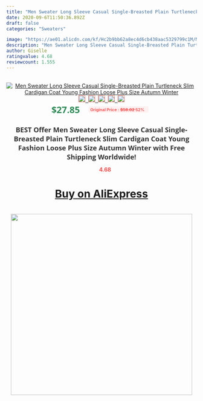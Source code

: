 ```yaml
---
title: "Men Sweater Long Sleeve Casual Single-Breasted Plain Turtleneck Slim Cardigan Coat Young Fashion Loose Plus Size Autumn Winter"
date: 2020-09-6T11:50:36.892Z
draft: false
categories: "Sweaters"

image: "https://ae01.alicdn.com/kf/Hc2b9bb62a8ec4d6cb438aac5329799c1M/Men-Sweater-Long-Sleeve-Casual-Single-Breasted-Plain-Turtleneck-Slim-Cardigan-Coat-Young-Fashion-Loose-Plus.jpg"
description: "Men Sweater Long Sleeve Casual Single-Breasted Plain Turtleneck Slim Cardigan Coat Young Fashion Loose Plus Size Autumn Winter"
author: Giselle
ratingvalue: 4.68
reviewcount: 1.555
---
```

<br>
<div style="text-align: center;">
<a href="https://s.click.aliexpress.com/e/_ATa0FF" target="_blank" rel="nofollow noopener noreferrer"><img alt="Men Sweater Long Sleeve Casual Single-Breasted Plain Turtleneck Slim Cardigan Coat Young Fashion Loose Plus Size Autumn Winter" class="magnifier-image" src="https://ae01.alicdn.com/kf/Hc2b9bb62a8ec4d6cb438aac5329799c1M/Men-Sweater-Long-Sleeve-Casual-Single-Breasted-Plain-Turtleneck-Slim-Cardigan-Coat-Young-Fashion-Loose-Plus.jpg_640x640.jpg">
<br>
<img style="border:1px solid salmon" src="https://ae01.alicdn.com/kf/Hc2b9bb62a8ec4d6cb438aac5329799c1M/Men-Sweater-Long-Sleeve-Casual-Single-Breasted-Plain-Turtleneck-Slim-Cardigan-Coat-Young-Fashion-Loose-Plus.jpg_120x120.jpg">&nbsp;&nbsp;<img style="border:1px solid salmon" src="https://ae01.alicdn.com/kf/H7d112d26b53e4f948de5372d60dc24c7w/Men-Sweater-Long-Sleeve-Casual-Single-Breasted-Plain-Turtleneck-Slim-Cardigan-Coat-Young-Fashion-Loose-Plus.jpg_120x120.jpg">&nbsp;&nbsp;<img style="border:1px solid salmon" src="https://ae01.alicdn.com/kf/H246bfd1baacd45a991886050fc13fa356/Men-Sweater-Long-Sleeve-Casual-Single-Breasted-Plain-Turtleneck-Slim-Cardigan-Coat-Young-Fashion-Loose-Plus.jpg_120x120.jpg">&nbsp;&nbsp;<img style="border:1px solid salmon" src="_120x120.jpg">&nbsp;&nbsp;<img style="border:1px solid salmon" src="https://ae01.alicdn.com/kf/Hbaf10aae5bad4dfd8b6d537f2b439b316/Men-Sweater-Long-Sleeve-Casual-Single-Breasted-Plain-Turtleneck-Slim-Cardigan-Coat-Young-Fashion-Loose-Plus.jpg_120x120.jpg"></a></div><br0>
<div style="text-align: center;"><span style="background-color: white; border: 0px; box-sizing: border-box; color: seagreen; display: inline-block; font-family: &quot;open sans&quot; , &quot;arial&quot; , &quot;helvetica&quot; , sans-serif , &quot;heiti&quot;; font-size: 24px; font-stretch: inherit; font-weight: 700; line-height: inherit; margin: 0px 10px 0px 0px; padding: 0px; vertical-align: middle;">$27.85 </span>
<span style="background: rgb(255 , 241 , 241); border-radius: 3px; border: 0px; box-sizing: border-box; color: #ff4747; display: inline-block; font-family: inherit; font-size: 12px; font-stretch: inherit; font-style: inherit; font-variant: inherit; font-weight: 600; line-height: inherit; margin: 0px; padding: 2px 5px; transform: scale(0.9); vertical-align: middle;">Original Price : <b style="text-decoration: line-through;">$58.02 </b> 52%&nbsp;&nbsp;</span></div>
<h1 style="color: #333333; display: inline-block; font-family: &quot;open sans&quot; , &quot;arial&quot; , &quot;helvetica&quot; , sans-serif , &quot;heiti&quot;; font-size: 18px; font-stretch: inherit; font-weight: 700; text-align: center;">BEST Offer Men Sweater Long Sleeve Casual Single-Breasted Plain Turtleneck Slim Cardigan Coat Young Fashion Loose Plus Size Autumn Winter with Free Shipping Worldwide!</h1>
<div style="color: #ff4747; text-align: center;">
<img src="https://4.bp.blogspot.com/-M0ZcTcb-5uY/XleCXlxnR4I/AAAAAAAAAEc/OrjgMkXV1oMQFaCRZj5HQwOCBcu3w1FegCPcBGAYYCw/s1600/star.png" style="height: 15px;">&nbsp;<b>4.68</b></div>
<div class="button_cont" align="center"><a class="buynow_a" href="https://s.click.aliexpress.com/e/_ATa0FF" target="_blank" rel="nofollow noopener noreferrer"><H1>Buy on AliExpress</H1></a></div><br>
<div class="separator" style="clear: both; text-align: center;">
<img src="https://lh3.googleusercontent.com/-pTy5HemUv9M/XlePHvY0dAI/AAAAAAAAAE4/0nX5iRUoIWY8eMW9Dpxeirr157OZliDIgCLcBGAsYHQ/s1600/badge.gif" width="480">
</div>
